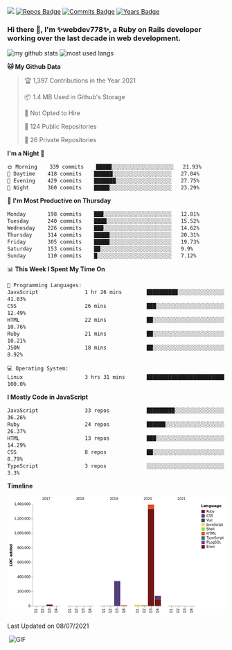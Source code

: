 ![](https://visitor-badge.glitch.me/badge?page_id=webdev778.webdev778)
[![Repos Badge](https://badges.pufler.dev/repos/webdev778)](https://badges.pufler.dev)
[![Commits Badge](https://badges.pufler.dev/commits/monthly/webdev778)](https://badges.pufler.dev)
[![Years Badge](https://badges.pufler.dev/years/webdev778)](https://badges.pufler.dev)
### Hi there 👋, I'm ✨webdev778✨, a Ruby on Rails developer working over the last decade in web development.


![my github stats](https://github-readme-stats.vercel.app/api?username=webdev778&show_icons=true&theme=tokyonight&line_height=27)
![most used langs](https://github-readme-stats.vercel.app/api/top-langs/?username=webdev778&hide=css,html&theme=tokyonight)

<!--START_SECTION:waka-->
**🐱 My Github Data** 

> 🏆 1,397 Contributions in the Year 2021
 > 
> 📦 1.4 MB Used in Github's Storage 
 > 
> 🚫 Not Opted to Hire
 > 
> 📜 124 Public Repositories 
 > 
> 🔑 26 Private Repositories  
 > 
**I'm a Night 🦉** 

```text
🌞 Morning    339 commits    █████░░░░░░░░░░░░░░░░░░░░   21.93% 
🌆 Daytime    418 commits    ██████░░░░░░░░░░░░░░░░░░░   27.04% 
🌃 Evening    429 commits    ███████░░░░░░░░░░░░░░░░░░   27.75% 
🌙 Night      360 commits    █████░░░░░░░░░░░░░░░░░░░░   23.29%

```
📅 **I'm Most Productive on Thursday** 

```text
Monday       198 commits    ███░░░░░░░░░░░░░░░░░░░░░░   12.81% 
Tuesday      240 commits    ████░░░░░░░░░░░░░░░░░░░░░   15.52% 
Wednesday    226 commits    ███░░░░░░░░░░░░░░░░░░░░░░   14.62% 
Thursday     314 commits    █████░░░░░░░░░░░░░░░░░░░░   20.31% 
Friday       305 commits    █████░░░░░░░░░░░░░░░░░░░░   19.73% 
Saturday     153 commits    ██░░░░░░░░░░░░░░░░░░░░░░░   9.9% 
Sunday       110 commits    █░░░░░░░░░░░░░░░░░░░░░░░░   7.12%

```


📊 **This Week I Spent My Time On** 

```text
💬 Programming Languages: 
JavaScript               1 hr 26 mins        ██████████░░░░░░░░░░░░░░░   41.03% 
CSS                      26 mins             ███░░░░░░░░░░░░░░░░░░░░░░   12.49% 
HTML                     22 mins             ██░░░░░░░░░░░░░░░░░░░░░░░   10.76% 
Ruby                     21 mins             ██░░░░░░░░░░░░░░░░░░░░░░░   10.21% 
JSON                     18 mins             ██░░░░░░░░░░░░░░░░░░░░░░░   8.92%

💻 Operating System: 
Linux                    3 hrs 31 mins       █████████████████████████   100.0%

```

**I Mostly Code in JavaScript** 

```text
JavaScript               33 repos            █████████░░░░░░░░░░░░░░░░   36.26% 
Ruby                     24 repos            ██████░░░░░░░░░░░░░░░░░░░   26.37% 
HTML                     13 repos            ███░░░░░░░░░░░░░░░░░░░░░░   14.29% 
CSS                      8 repos             ██░░░░░░░░░░░░░░░░░░░░░░░   8.79% 
TypeScript               3 repos             ░░░░░░░░░░░░░░░░░░░░░░░░░   3.3%

```


**Timeline**

![Chart not found](https://raw.githubusercontent.com/webdev778/webdev778/master/charts/bar_graph.png) 


 Last Updated on 08/07/2021
<!--END_SECTION:waka-->

<img align="right" alt="GIF" src="https://github.com/webdev778/webdev778/blob/main/code.gif?raw=true" width="500" height="320" />

<!--
**webdev778/webdev778** is a ✨ _special_ ✨ repository because its `README.md` (this file) appears on your GitHub profile.

Here are some ideas to get you started:

- 🔭 I’m currently working on ...
- 🌱 I’m currently learning ...
- 👯 I’m looking to collaborate on ...
- 🤔 I’m looking for help with ...
- 💬 Ask me about ...
- 📫 How to reach me: ...
- 😄 Pronouns: ...
- ⚡ Fun fact: ...
-->
